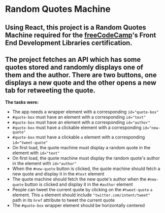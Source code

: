 # Random Quotes Machine

## Using React, this project is a Random Quotes Machine required for the [freeCodeCamp](freecodecamp.org)'s Front End Development Libraries certification.

## The project fetches an API which has some quotes stored and randomly displays one of them and the author. There are two buttons, one displays a new quote and the other opens a new tab for retweeting the quote.

**The tasks were:**
- The app needs a wrapper element with a corresponding `id="quote-box"`
- `#quote-box` must have an element with a corresponding `id="text"`
- `#quote-box` must have an element with a corresponding `id="author"`
- `#quote-box` must have a clickable element with a corresponding `id="new-quote"`
- `#quote-box` must have a clickable `a` element with a corresponding `id="tweet-quote"`
- On first load, the quote machine must display a random quote in the element with `id="text"`
- On first load, the quote machine must display the random quote's author in the element with `id="author"`
- When the `#new-quote` button is clicked, the quote machine should fetch a new quote and display it in the `#text` element
- The quote machine should fetch the new quote's author when the `#new-quote` button is clicked and display it in the `#author` element
- People can tweet the current quote by clicking on the `#tweet-quote` `a` element. This `a` element should include `"twitter.com/intent/tweet"` path in its `href` attribute to tweet the current quote
- The `#quote-box` wrapper element should be horizontally centered
